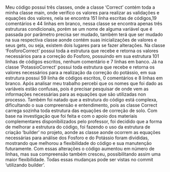 ####
Meu código possui três classes, onde a classe ‘Correct’ contém toda a minha classe main, onde verifico os valores para realizar as validações e equações dos valores, nela se encontra 151 linha escritas de códigos,19 comentários e 44 linhas em branco, nessa classe se encontra apenas três estruturas condicionais, porém se um nome de alguma variável que é passada por parâmetro precisa ser mudado, também terá que ser mudado na sua  respectiva classe aonde contém suas inicializações de valores e seus gets, ou seja, existem dois lugares para se fazer alterações. Na classe ‘FosforoCorrect’ possui toda a estrutura que recebe e retorna os valores necessários para a correção do Fosforo, possuindo em sua estrutura 101 linhas de códigos escritos, nenhum comentário e 7 linhas em banco. Já na classe ‘PotassioCorrect’ possui toda estrutura que recebe e retorna os valores necessários para a realização da correção do potássio, em sua estrutura possui 59 linha de códigos escritos, 0 comentários e 8 linhas em branco. Após analisar meu trabalho percebi que os nomes que foi dado as variáveis estão confusas, pois é precisar pesquisar de onde vem as informações necessárias para as equações que são utilizadas non processo. Também foi natado que a estrutura do código está complexa, dificultando o sua compreensão e entendimento, pois as classe Correct carrega sozinha toda estrutura das equações de correção de solo. 
Com base na investigação que foi feita e com o apoio dos materiais complementares disponibilizados pelo professor,  foi decidido que a forma de melhorar a estrutura do código, foi fazendo o uso da estrutura de criação ‘builder’ no projeto, aonde as classe aonde ocorrem as equações necessárias para análise dos Fosforo e do Potássio foram divididas, mostrando que melhorou a flexibilidade do código e sua manutenção futuramente. Com essas alterações o código aumentou em número de linhas, mas sua compreensão também cresceu, possibilitando assim uma maior flexibilidade. Todas essas mudanças pode ser vistas no commit  ‘utilizando builder’.
